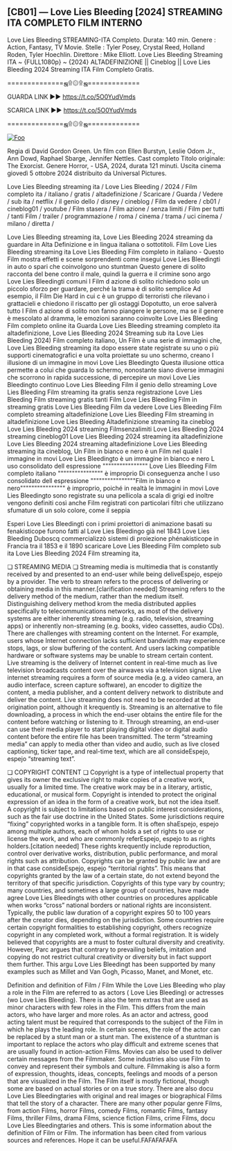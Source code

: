 ## [CB01] — Love Lies Bleeding [2024] STREAMING ITA COMPLETO FILM INTERNO

Love Lies Bleeding STREAMING-ITA Completo. Durata: 140 min. Genere : Action, Fantasy, TV Movie. Stelle : Tyler Posey, Crystal Reed, Holland Roden, Tyler Hoechlin. Direttore : Mike Elliott. Love Lies Bleeding Streaming ITA ~ {FULL1080p} ~ {2024} ALTADEFINIZIONE || Cineblog || Love Lies Bleeding 2024 Streaming ITA Film Completo Gratis.

==============ஜ۩۞۩ஜ=============

GUARDA LINK ►► https://t.co/5O0YudVmds

SCARICA LINK ►► https://t.co/5O0YudVmds

==============ஜ۩۞۩ஜ=============

<p dir="auto"><a href="https://t.co/5O0YudVmds" rel="nofollow"><img src="https://camo.githubusercontent.com/917e6ed5c302499242165dcc02bdbce85c075fd21b35918eb9c0b771855261b8/68747470733a2f2f7374617469632e7769787374617469632e636f6d2f6d656469612f6232343966395f61646163386637306662336634356238383639313639366337376465313866337e6d76322e676966" alt="Foo" style="max-width: 100%;"></a></p>

Regia di David Gordon Green. Un film con Ellen Burstyn, Leslie Odom Jr., Ann Dowd, Raphael Sbarge, Jennifer Nettles. Cast completo Titolo originale: The Exorcist. Genere Horror, - USA, 2024, durata 121 minuti. Uscita cinema giovedì 5 ottobre 2024 distribuito da Universal Pictures.

Love Lies Bleeding streaming ita / Love Lies Bleeding / 2024 / Film completo ita / italiano / gratis / altadefinizione / Scaricare / Guarda / Vedere / sub ita / netflix / il genio dello / disney / cineblog / Film da vedere / cb01 / cineblog01 / youtube / Film stasera / Film azione / senza limiti / Film per tutti / tanti Film / trailer / programmazione / roma / cinema / trama / uci cinema / milano / diretta /

Love Lies Bleeding streaming ita, Love Lies Bleeding 2024 streaming da guardare in Alta Definizione e in lingua italiana o sottotitoli. Film Love Lies Bleeding streaming ita Love Lies Bleeding Film completo in italiano - Questo Film mostra effetti e scene sorprendenti come insegui Love Lies Bleedingti in auto o spari che coinvolgono uno stuntman Questo genere di solito racconta del bene contro il male, quindi la guerra e il crimine sono argo Love Lies Bleedingti comuni I Film d azione di solito richiedono solo un piccolo sforzo per guardare, perché la trama è di solito semplice Ad esempio, il Film Die Hard in cui c è un gruppo di terroristi che rilevano i grattacieli e chiedono il riscatto per gli ostaggi Dopotutto, un eroe salverà tutto I Film d azione di solito non fanno piangere le persone, ma se il genere è mescolato al dramma, le emozioni saranno coinvolte Love Lies Bleeding Film completo online ita Guarda Love Lies Bleeding streaming completo ita altadefinizione, Love Lies Bleeding 2024 Streaming sub ita Love Lies Bleeding 2024) Film completo italiano, Un Film è una serie di immagini che, Love Lies Bleeding streaming ita dopo essere state registrate su uno o più supporti cinematografici e una volta proiettate su uno schermo, creano l illusione di un immagine in movi Love Lies Bleedingto Questa illusione ottica permette a colui che guarda lo schermo, nonostante siano diverse immagini che scorrono in rapida successione, di percepire un movi Love Lies Bleedingto continuo Love Lies Bleeding Film il genio dello streaming Love Lies Bleeding Film streaming ita gratis senza registrazione Love Lies Bleeding Film streaming gratis tanti Film Love Lies Bleeding Film in streaming gratis Love Lies Bleeding Film da vedere Love Lies Bleeding Film completo streaming altadefinizione Love Lies Bleeding Film streaming in altadefinizione Love Lies Bleeding Altadefinizione streaming ita cineblog Love Lies Bleeding 2024 streaming Filmsenzalimiti Love Lies Bleeding 2024 streaming cineblog01 Love Lies Bleeding 2024 streaming ita altadefinizione Love Lies Bleeding 2024 streaming altadefinizione Love Lies Bleeding streaming ita cineblog, Un Film in bianco e nero è un Film nel quale l immagine in movi Love Lies Bleedingto è un immagine in bianco e nero L uso consolidato dell espressione """""""""""""""" Love Lies Bleeding Film completo italiano """""""""""""""" è improprio Di conseguenza anche l uso consolidato dell espressione """"""""""""""""Film in bianco e nero"""""""""""""""" è improprio, poiché in realtà le immagini in movi Love Lies Bleedingto sono registrate su una pellicola a scala di grigi ed inoltre vengono definiti così anche Film registrati con particolari filtri che utilizzano sfumature di un solo colore, come il seppia

Esperi Love Lies Bleedingti con i primi proiettori di animazione basati su fenakisticope furono fatti al Love Lies Bleedingo già nel 1843 Love Lies Bleeding Duboscq commercializzò sistemi di proiezione phénakisticope in Francia tra il 1853 e il 1890 scaricare Love Lies Bleeding Film completo sub ita Love Lies Bleeding 2024 Film streaming ita,

❏ STREAMING MEDIA ❏ Streaming media is multimedia that is constantly received by and presented to an end-user while being deliveEspejo, espejo by a provider. The verb to stream refers to the process of delivering or obtaining media in this manner.[clarification needed] Streaming refers to the delivery method of the medium, rather than the medium itself. Distinguishing delivery method krom the media distributed applies specifically to telecommunications networks, as most of the delivery systems are either inherently streaming (e.g. radio, television, streaming apps) or inherently non-streaming (e.g. books, video cassettes, audio CDs). There are challenges with streaming content on the Internet. For example, users whose Internet connection lacks sufficient bandwidth may experience stops, lags, or slow buffering of the content. And users lacking compatible hardware or software systems may be unable to stream certain content. Live streaming is the delivery of Internet content in real-time much as live television broadcasts content over the airwaves via a television signal. Live internet streaming requires a form of source media (e.g. a video camera, an audio interface, screen capture software), an encoder to digitize the content, a media publisher, and a content delivery network to distribute and deliver the content. Live streaming does not need to be recorded at the origination point, although it krequently is. Streaming is an alternative to file downloading, a process in which the end-user obtains the entire file for the content before watching or listening to it. Through streaming, an end-user can use their media player to start playing digital video or digital audio content before the entire file has been transmitted. The term “streaming media” can apply to media other than video and audio, such as live closed captioning, ticker tape, and real-time text, which are all consideEspejo, espejo “streaming text”.

❏ COPYRIGHT CONTENT ❏ Copyright is a type of intellectual property that gives its owner the exclusive right to make copies of a creative work, usually for a limited time. The creative work may be in a literary, artistic, educational, or musical form. Copyright is intended to protect the original expression of an idea in the form of a creative work, but not the idea itself. A copyright is subject to limitations based on public interest considerations, such as the fair use doctrine in the United States. Some jurisdictions require “fixing” copyrighted works in a tangible form. It is often shaEspejo, espejo among multiple authors, each of whom holds a set of rights to use or license the work, and who are commonly referEspejo, espejo to as rights holders.[citation needed] These rights krequently include reproduction, control over derivative works, distribution, public performance, and moral rights such as attribution. Copyrights can be granted by public law and are in that case consideEspejo, espejo “territorial rights”. This means that copyrights granted by the law of a certain state, do not extend beyond the territory of that specific jurisdiction. Copyrights of this type vary by country; many countries, and sometimes a large group of countries, have made agree Love Lies Bleedingts with other countries on procedures applicable when works “cross” national borders or national rights are inconsistent. Typically, the public law duration of a copyright expires 50 to 100 years after the creator dies, depending on the jurisdiction. Some countries require certain copyright formalities to establishing copyright, others recognize copyright in any completed work, without a formal registration. It is widely believed that copyrights are a must to foster cultural diversity and creativity. However, Parc argues that contrary to prevailing beliefs, imitation and copying do not restrict cultural creativity or diversity but in fact support them further. This argu Love Lies Bleedingt has been supported by many examples such as Millet and Van Gogh, Picasso, Manet, and Monet, etc.

Definition and definition of Film / Film While the Love Lies Bleeding who play a role in the Film are referred to as actors ( Love Lies Bleeding) or actresses (wo Love Lies Bleeding). There is also the term extras that are used as minor characters with few roles in the Film. This differs from the main actors, who have larger and more roles. As an actor and actress, good acting talent must be required that corresponds to the subject of the Film in which he plays the leading role. In certain scenes, the role of the actor can be replaced by a stunt man or a stunt man. The existence of a stuntman is important to replace the actors who play difficult and extreme scenes that are usually found in action-action Films. Movies can also be used to deliver certain messages from the Filmmaker. Some industries also use Film to convey and represent their symbols and culture. Filmmaking is also a form of expression, thoughts, ideas, concepts, feelings and moods of a person that are visualized in the Film. The Film itself is mostly fictional, though some are based on actual stories or on a true story. There are also docu Love Lies Bleedingtaries with original and real images or biographical Films that tell the story of a character. There are many other popular genre Films, from action Films, horror Films, comedy Films, romantic Films, fantasy Films, thriller Films, drama Films, science fiction Films, crime Films, docu Love Lies Bleedingtaries and others. This is some information about the definition of Film or Film. The information has been cited from various sources and references. Hope it can be useful.FAFAFAFAFA
